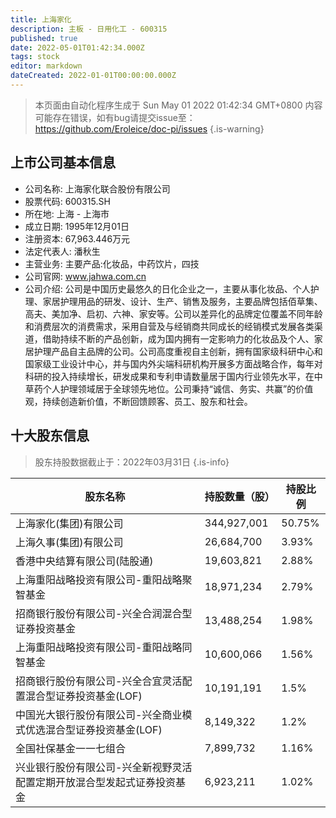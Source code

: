 ```yaml
---
title: 上海家化
description: 主板 - 日用化工 - 600315
published: true
date: 2022-05-01T01:42:34.000Z
tags: stock
editor: markdown
dateCreated: 2022-01-01T00:00:00.000Z
---
```


> 本页面由自动化程序生成于 Sun May 01 2022 01:42:34 GMT+0800
> 内容可能存在错误，如有bug请提交issue至：https://github.com/Eroleice/doc-pi/issues
{.is-warning}

## 上市公司基本信息
- 公司名称: 上海家化联合股份有限公司
- 股票代码: 600315.SH
- 所在地: 上海 - 上海市
- 成立日期: 1995年12月01日
- 注册资本: 67,963.446万元
- 法定代表人: 潘秋生
- 主营业务: 主要产品:化妆品，中药饮片，四技
- 公司官网: www.jahwa.com.cn
- 公司介绍: 公司是中国历史最悠久的日化企业之一，主要从事化妆品、个人护理、家居护理用品的研发、设计、生产、销售及服务，主要品牌包括佰草集、高夫、美加净、启初、六神、家安等。公司以差异化的品牌定位覆盖不同年龄和消费层次的消费需求，采用自营及与经销商共同成长的经销模式发展各类渠道，借助持续不断的产品创新，成为国内拥有一定影响力的化妆品及个人、家居护理产品自主品牌的公司。公司高度重视自主创新，拥有国家级科研中心和国家级工业设计中心，并与国内外尖端科研机构开展多方面战略合作，每年对科研的投入持续增长，研发成果和专利申请数量居于国内行业领先水平，在中草药个人护理领域居于全球领先地位。公司秉持“诚信、务实、共赢”的价值观，持续创造新价值，不断回馈顾客、员工、股东和社会。


## 十大股东信息
> 股东持股数据截止于：2022年03月31日
{.is-info}

| 股东名称 | 持股数量（股） | 持股比例 |
| --- | --- | --- |
| 上海家化(集团)有限公司 | 344,927,001 | 50.75% |
| 上海久事(集团)有限公司 | 26,684,700 | 3.93% |
| 香港中央结算有限公司(陆股通) | 19,603,821 | 2.88% |
| 上海重阳战略投资有限公司-重阳战略聚智基金 | 18,971,234 | 2.79% |
| 招商银行股份有限公司-兴全合润混合型证券投资基金 | 13,488,254 | 1.98% |
| 上海重阳战略投资有限公司-重阳战略同智基金 | 10,600,066 | 1.56% |
| 招商银行股份有限公司-兴全合宜灵活配置混合型证券投资基金(LOF) | 10,191,191 | 1.5% |
| 中国光大银行股份有限公司-兴全商业模式优选混合型证券投资基金(LOF) | 8,149,322 | 1.2% |
| 全国社保基金一一七组合 | 7,899,732 | 1.16% |
| 兴业银行股份有限公司-兴全新视野灵活配置定期开放混合型发起式证券投资基金 | 6,923,211 | 1.02% |




